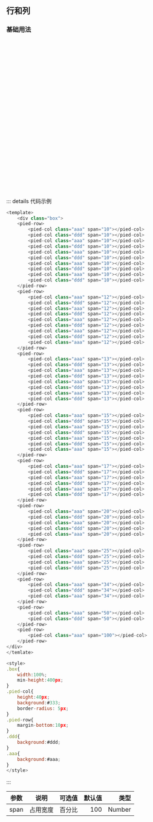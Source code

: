 ## 行和列

### 基础用法

<div class="box">
    <pied-row>
        <pied-col class="aaa" :span="10"></pied-col>
        <pied-col class="ddd" :span="10"></pied-col>
        <pied-col class="aaa" :span="10"></pied-col>
        <pied-col class="ddd" :span="10"></pied-col>
        <pied-col class="aaa" :span="10"></pied-col>
        <pied-col class="ddd" :span="10"></pied-col>
        <pied-col class="aaa" :span="10"></pied-col>
        <pied-col class="ddd" :span="10"></pied-col>
        <pied-col class="aaa" :span="10"></pied-col>
        <pied-col class="ddd" :span="10"></pied-col>
    </pied-row>
    <pied-row>
        <pied-col class="aaa" :span="12"></pied-col>
        <pied-col class="ddd" :span="12"></pied-col>
        <pied-col class="aaa" :span="12"></pied-col>
        <pied-col class="ddd" :span="12"></pied-col>
        <pied-col class="aaa" :span="12"></pied-col>
        <pied-col class="ddd" :span="12"></pied-col>
        <pied-col class="aaa" :span="12"></pied-col>
        <pied-col class="ddd" :span="12"></pied-col>
        <pied-col class="aaa" :span="12"></pied-col>
    </pied-row>
    <pied-row>
        <pied-col class="aaa" :span="13"></pied-col>
        <pied-col class="ddd" :span="13"></pied-col>
        <pied-col class="aaa" :span="13"></pied-col>
        <pied-col class="ddd" :span="13"></pied-col>
        <pied-col class="aaa" :span="13"></pied-col>
        <pied-col class="ddd" :span="13"></pied-col>
        <pied-col class="aaa" :span="13"></pied-col>
        <pied-col class="ddd" :span="13"></pied-col>
    </pied-row>
    <pied-row>
        <pied-col class="aaa" :span="15"></pied-col>
        <pied-col class="ddd" :span="15"></pied-col>
        <pied-col class="aaa" :span="15"></pied-col>
        <pied-col class="ddd" :span="15"></pied-col>
        <pied-col class="aaa" :span="15"></pied-col>
        <pied-col class="ddd" :span="15"></pied-col>
        <pied-col class="aaa" :span="15"></pied-col>
    </pied-row>
    <pied-row>
        <pied-col class="aaa" :span="17"></pied-col>
        <pied-col class="ddd" :span="17"></pied-col>
        <pied-col class="aaa" :span="17"></pied-col>
        <pied-col class="ddd" :span="17"></pied-col>
        <pied-col class="aaa" :span="17"></pied-col>
        <pied-col class="ddd" :span="17"></pied-col>
    </pied-row>
    <pied-row>
        <pied-col class="aaa" :span="20"></pied-col>
        <pied-col class="ddd" :span="20"></pied-col>
        <pied-col class="aaa" :span="20"></pied-col>
        <pied-col class="ddd" :span="20"></pied-col>
        <pied-col class="aaa" :span="20"></pied-col>
    </pied-row>
    <pied-row>
        <pied-col class="aaa" :span="25"></pied-col>
        <pied-col class="ddd" :span="25"></pied-col>
        <pied-col class="aaa" :span="25"></pied-col>
        <pied-col class="ddd" :span="25"></pied-col>
    </pied-row>
    <pied-row>
        <pied-col class="aaa" :span="34"></pied-col>
        <pied-col class="ddd" :span="34"></pied-col>
        <pied-col class="aaa" :span="34"></pied-col>
    </pied-row>
    <pied-row>
        <pied-col class="aaa" :span="50"></pied-col>
        <pied-col class="ddd" :span="50"></pied-col>
    </pied-row>
    <pied-row>
        <pied-col class="aaa" :span="100"></pied-col>
    </pied-row>
</div>

::: details 代码示例
```js
<template>
    <div class="box">
    <pied-row>
        <pied-col class="aaa" span="10"></pied-col>
        <pied-col class="ddd" span="10"></pied-col>
        <pied-col class="aaa" span="10"></pied-col>
        <pied-col class="ddd" span="10"></pied-col>
        <pied-col class="aaa" span="10"></pied-col>
        <pied-col class="ddd" span="10"></pied-col>
        <pied-col class="aaa" span="10"></pied-col>
        <pied-col class="ddd" span="10"></pied-col>
        <pied-col class="aaa" span="10"></pied-col>
        <pied-col class="ddd" span="10"></pied-col>
    </pied-row>
    <pied-row>
        <pied-col class="aaa" span="12"></pied-col>
        <pied-col class="ddd" span="12"></pied-col>
        <pied-col class="aaa" span="12"></pied-col>
        <pied-col class="ddd" span="12"></pied-col>
        <pied-col class="aaa" span="12"></pied-col>
        <pied-col class="ddd" span="12"></pied-col>
        <pied-col class="aaa" span="12"></pied-col>
        <pied-col class="ddd" span="12"></pied-col>
        <pied-col class="aaa" span="12"></pied-col>
    </pied-row>
    <pied-row>
        <pied-col class="aaa" span="13"></pied-col>
        <pied-col class="ddd" span="13"></pied-col>
        <pied-col class="aaa" span="13"></pied-col>
        <pied-col class="ddd" span="13"></pied-col>
        <pied-col class="aaa" span="13"></pied-col>
        <pied-col class="ddd" span="13"></pied-col>
        <pied-col class="aaa" span="13"></pied-col>
        <pied-col class="ddd" span="13"></pied-col>
    </pied-row>
    <pied-row>
        <pied-col class="aaa" span="15"></pied-col>
        <pied-col class="ddd" span="15"></pied-col>
        <pied-col class="aaa" span="15"></pied-col>
        <pied-col class="ddd" span="15"></pied-col>
        <pied-col class="aaa" span="15"></pied-col>
        <pied-col class="ddd" span="15"></pied-col>
        <pied-col class="aaa" span="15"></pied-col>
    </pied-row>
    <pied-row>
        <pied-col class="aaa" span="17"></pied-col>
        <pied-col class="ddd" span="17"></pied-col>
        <pied-col class="aaa" span="17"></pied-col>
        <pied-col class="ddd" span="17"></pied-col>
        <pied-col class="aaa" span="17"></pied-col>
        <pied-col class="ddd" span="17"></pied-col>
    </pied-row>
    <pied-row>
        <pied-col class="aaa" span="20"></pied-col>
        <pied-col class="ddd" span="20"></pied-col>
        <pied-col class="aaa" span="20"></pied-col>
        <pied-col class="ddd" span="20"></pied-col>
        <pied-col class="aaa" span="20"></pied-col>
    </pied-row>
    <pied-row>
        <pied-col class="aaa" span="25"></pied-col>
        <pied-col class="ddd" span="25"></pied-col>
        <pied-col class="aaa" span="25"></pied-col>
        <pied-col class="ddd" span="25"></pied-col>
    </pied-row>
    <pied-row>
        <pied-col class="aaa" span="34"></pied-col>
        <pied-col class="ddd" span="34"></pied-col>
        <pied-col class="aaa" span="34"></pied-col>
    </pied-row>
    <pied-row>
        <pied-col class="aaa" span="50"></pied-col>
        <pied-col class="ddd" span="50"></pied-col>
    </pied-row>
    <pied-row>
        <pied-col class="aaa" span="100"></pied-col>
    </pied-row>
</div>
</temlate>

<style>
.box{
    width:100%;
    min-height:400px;
}
.pied-col{
    height:40px;
    background:#333;
    border-radius: 5px;
}
.pied-row{
    margin-bottom:10px;
}
.ddd{
    background:#ddd;
}
.aaa{
    background:#aaa;
}
</style>
```
:::

| 参数          |      说明  |  可选值 | 默认值 | 类型 | 
| -------------| :-------------: | ----------: | -------------: |  ----------: | 
| span      |  占用宽度          | 百分比       | 100         |  Number | 

<script>

</script>

<style>
.box{
    width:100%;
    min-height:400px;
}
.pied-col{
    height:40px;
    background:#333;
    border-radius: 5px;
}
.pied-row{
    margin-bottom:10px;
}
.ddd{
    background:#ddd;
}
.aaa{
    background:#aaa;
}
</style>

